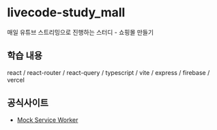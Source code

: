 # livecode-study_mall

매일 유튜브 스트리밍으로 진행하는 스터디 - 쇼핑몰 만들기

## 학습 내용

react / react-router / react-query / typescript / vite / express / firebase / vercel

## 공식사이트

- [Mock Service Worker](https://mswjs.io/)
